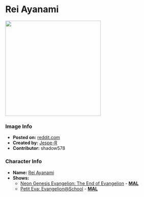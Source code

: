 # Rei Ayanami

<img src="https://raw.githubusercontent.com/shadow578/Project-Padoru/master/Padoru/U_Jespe-R/evangelion-rei-ayanami.png" height="300">

### Image Info
* **Posted on:**     [reddit.com](https://www.reddit.com/r/Padoru/comments/gh1j9r/daily_padoru_131_rei_ayanami_evangelion/)
* **Created by:**    [Jespe-R](https://github.com/shadow578/Project-Padoru/blob/master/table-of-contents/creators/JespeR.md)
* **Contributor:**   shadow578

### Character Info
* **Name:**   [Rei Ayanami](https://myanimelist.net/character/86)
* **Shows:**
  * [Neon Genesis Evangelion: The End of Evangelion](https://github.com/shadow578/Project-Padoru/blob/master/table-of-contents/shows/NeonGenesisEvangelionTheEndofEvangelion.md) - [__MAL__](https://myanimelist.net/anime/32/Neon_Genesis_Evangelion__The_End_of_Evangelion)
  * [Petit Eva: Evangelion@School](https://github.com/shadow578/Project-Padoru/blob/master/table-of-contents/shows/PetitEvaEvangelionSchool.md) - [__MAL__](https://myanimelist.net/manga/25632/Petit_Eva__EvangelionSchool)


